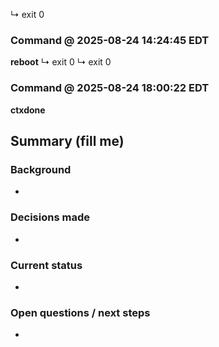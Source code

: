 ↳ exit 0

### Command @ 2025-08-24 14:24:45 EDT
**reboot**
↳ exit 0
↳ exit 0

### Command @ 2025-08-24 18:00:22 EDT
**ctxdone**

## Summary (fill me)
### Background
- 

### Decisions made
- 

### Current status
- 

### Open questions / next steps
- 

